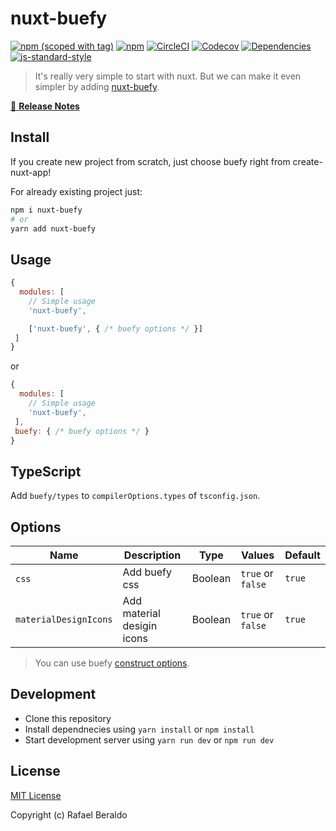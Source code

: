 # nuxt-buefy
[![npm (scoped with tag)](https://img.shields.io/npm/v/nuxt-buefy/latest.svg?style=flat-square)](https://npmjs.com/package/nuxt-buefy)
[![npm](https://img.shields.io/npm/dt/nuxt-buefy.svg?style=flat-square)](https://npmjs.com/package/nuxt-buefy)
[![CircleCI](https://img.shields.io/circleci/project/github/buefy/nuxt-buefy.svg?style=flat-square)](https://circleci.com/gh/buefy/nuxt-buefy)
[![Codecov](https://img.shields.io/codecov/c/github/buefy/nuxt-buefy.svg?style=flat-square)](https://codecov.io/gh/buefy/nuxt-buefy)
[![Dependencies](https://david-dm.org/buefy/nuxt-buefy/status.svg?style=flat-square)](https://david-dm.org/buefy/nuxt-buefy)
[![js-standard-style](https://img.shields.io/badge/code_style-buefy-7957d5.svg?style=flat-square)](http://buefy.github.io)

> It's really very simple to start with nuxt. But we can make it even simpler by adding <a href="https://github.com/buefy/nuxt-buefy">nuxt-buefy</a>.

[📖 **Release Notes**](./CHANGELOG.md)

## Install

If you create new project from scratch, just choose buefy right from create-nuxt-app!

For already existing project just:

```bash
npm i nuxt-buefy
# or
yarn add nuxt-buefy
```

## Usage

```js
{
  modules: [
    // Simple usage
    'nuxt-buefy',

    ['nuxt-buefy', { /* buefy options */ }]
 ]
}
```

or 

```js
{
  modules: [
    // Simple usage
    'nuxt-buefy',
 ],
 buefy: { /* buefy options */ }
}
```

## TypeScript

Add `buefy/types` to `compilerOptions.types` of `tsconfig.json`.


## Options

Name | Description | Type | Values | Default |
-----|-------------|------|--------|---------|
`css`     | Add buefy css | Boolean | `true` or `false` | `true` |
`materialDesignIcons` | Add material desigin icons | Boolean | `true` or `false` | `true` |

> You can use buefy [construct options](https://buefy.org/documentation/constructor-options).


## Development

- Clone this repository
- Install dependnecies using `yarn install` or `npm install`
- Start development server using `yarn run dev` or `npm run dev`

## License

[MIT License](./LICENSE)

Copyright (c) Rafael Beraldo
